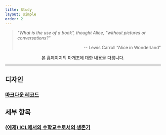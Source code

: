 ```yaml
---
title: Study
layout: simple
order: 2
---
```

>*"What is the use of a book", thought Alice, "without pictures or conversations?"*
>
><p align="right">-- Lewis Carroll “Alice in Wonderland"</p>


<CENTER><div class='customLetter'>본 홈페이지의 마개조에 대한 내용을 다룹니다.</div></CENTER>

---
## 디자인

### [마크다운 레코드](/study/Markdown_Record)


## 세부 항목
### [(예제) ICL에서의 수학교수로서의 생존기](/study/Imperial_mathematics/Imperial_mathematics)

  



